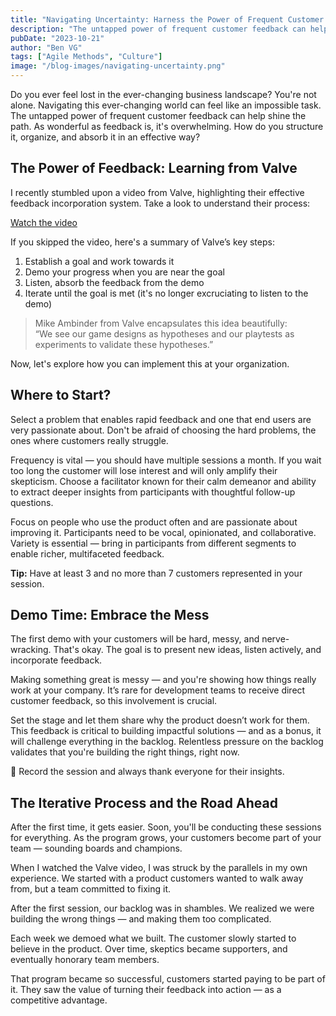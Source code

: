 ```yaml
---
title: "Navigating Uncertainty: Harness the Power of Frequent Customer Feedback"
description: "The untapped power of frequent customer feedback can help shine the path in a fast-moving world..."
pubDate: "2023-10-21"
author: "Ben VG"
tags: ["Agile Methods", "Culture"]
image: "/blog-images/navigating-uncertainty.png"
---
```


Do you ever feel lost in the ever-changing business landscape? You're not alone. Navigating this ever-changing world can feel like an impossible task. The untapped power of frequent customer feedback can help shine the path. As wonderful as feedback is, it's overwhelming. How do you structure it, organize, and absorb it in an effective way?

## The Power of Feedback: Learning from Valve

I recently stumbled upon a video from Valve, highlighting their effective feedback incorporation system. Take a look to understand their process:

[Watch the video](https://www.youtube.com/watch?v=9Yomqk0C6kE)

If you skipped the video, here's a summary of Valve’s key steps:

1. Establish a goal and work towards it  
2. Demo your progress when you are near the goal  
3. Listen, absorb the feedback from the demo  
4. Iterate until the goal is met (it's no longer excruciating to listen to the demo)

> Mike Ambinder from Valve encapsulates this idea beautifully:  
> “We see our game designs as hypotheses and our playtests as experiments to validate these hypotheses.”

Now, let's explore how you can implement this at your organization.

## Where to Start?

Select a problem that enables rapid feedback and one that end users are very passionate about. Don't be afraid of choosing the hard problems, the ones where customers really struggle.

Frequency is vital — you should have multiple sessions a month. If you wait too long the customer will lose interest and will only amplify their skepticism. Choose a facilitator known for their calm demeanor and ability to extract deeper insights from participants with thoughtful follow-up questions.

Focus on people who use the product often and are passionate about improving it. Participants need to be vocal, opinionated, and collaborative. Variety is essential — bring in participants from different segments to enable richer, multifaceted feedback.

**Tip:** Have at least 3 and no more than 7 customers represented in your session.

## Demo Time: Embrace the Mess

The first demo with your customers will be hard, messy, and nerve-wracking. That's okay. The goal is to present new ideas, listen actively, and incorporate feedback.

Making something great is messy — and you're showing how things really work at your company. It’s rare for development teams to receive direct customer feedback, so this involvement is crucial.

Set the stage and let them share why the product doesn’t work for them. This feedback is critical to building impactful solutions — and as a bonus, it will challenge everything in the backlog. Relentless pressure on the backlog validates that you're building the right things, right now.

🎥 Record the session and always thank everyone for their insights.

## The Iterative Process and the Road Ahead

After the first time, it gets easier. Soon, you'll be conducting these sessions for everything. As the program grows, your customers become part of your team — sounding boards and champions.

When I watched the Valve video, I was struck by the parallels in my own experience. We started with a product customers wanted to walk away from, but a team committed to fixing it.

After the first session, our backlog was in shambles. We realized we were building the wrong things — and making them too complicated.

Each week we demoed what we built. The customer slowly started to believe in the product. Over time, skeptics became supporters, and eventually honorary team members.

That program became so successful, customers started paying to be part of it. They saw the value of turning their feedback into action — as a competitive advantage.
